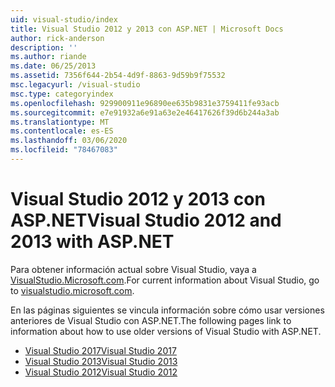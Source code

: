 ```yaml
---
uid: visual-studio/index
title: Visual Studio 2012 y 2013 con ASP.NET | Microsoft Docs
author: rick-anderson
description: ''
ms.author: riande
ms.date: 06/25/2013
ms.assetid: 7356f644-2b54-4d9f-8863-9d59b9f75532
msc.legacyurl: /visual-studio
msc.type: categoryindex
ms.openlocfilehash: 929900911e96890ee635b9831e3759411fe93acb
ms.sourcegitcommit: e7e91932a6e91a63e2e46417626f39d6b244a3ab
ms.translationtype: MT
ms.contentlocale: es-ES
ms.lasthandoff: 03/06/2020
ms.locfileid: "78467083"
---
```

# <a name="visual-studio-2012-and-2013-with-aspnet"></a><span data-ttu-id="05a5d-102">Visual Studio 2012 y 2013 con ASP.NET</span><span class="sxs-lookup"><span data-stu-id="05a5d-102">Visual Studio 2012 and 2013 with ASP.NET</span></span>

<span data-ttu-id="05a5d-103">Para obtener información actual sobre Visual Studio, vaya a [VisualStudio.Microsoft.com](https://visualstudio.microsoft.com).</span><span class="sxs-lookup"><span data-stu-id="05a5d-103">For current information about Visual Studio, go to [visualstudio.microsoft.com](https://visualstudio.microsoft.com).</span></span>

<span data-ttu-id="05a5d-104">En las páginas siguientes se vincula información sobre cómo usar versiones anteriores de Visual Studio con ASP.NET.</span><span class="sxs-lookup"><span data-stu-id="05a5d-104">The following pages link to information about how to use older versions of Visual Studio with ASP.NET.</span></span>

- [<span data-ttu-id="05a5d-105">Visual Studio 2017</span><span class="sxs-lookup"><span data-stu-id="05a5d-105">Visual Studio 2017</span></span>](overview/2017/index.md)
- [<span data-ttu-id="05a5d-106">Visual Studio 2013</span><span class="sxs-lookup"><span data-stu-id="05a5d-106">Visual Studio 2013</span></span>](overview/2013/index.md)
- [<span data-ttu-id="05a5d-107">Visual Studio 2012</span><span class="sxs-lookup"><span data-stu-id="05a5d-107">Visual Studio 2012</span></span>](overview/2012/index.md)
